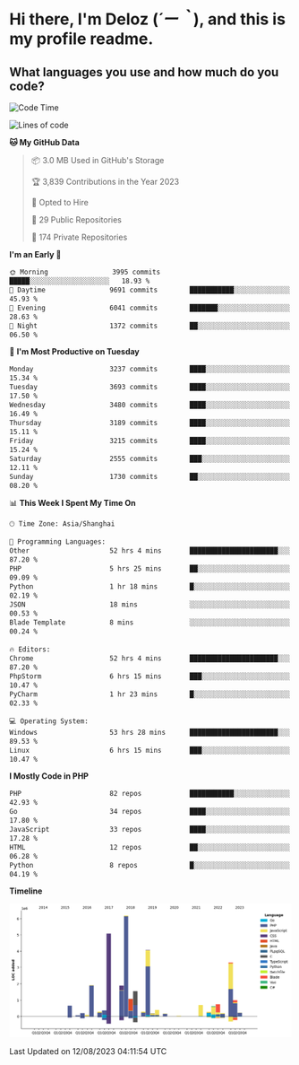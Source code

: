 # **Hi there, I'm Deloz (*´ー｀*), and this is my profile readme.**

## **What languages you use and how much do you code?**

<!--START_SECTION:waka-->
![Code Time](http://img.shields.io/badge/Code%20Time-2%2C116%20hrs%2058%20mins-blue)

![Lines of code](https://img.shields.io/badge/From%20Hello%20World%20I%27ve%20Written-31.5%20million%20lines%20of%20code-blue)

**🐱 My GitHub Data** 

> 📦 3.0 MB Used in GitHub's Storage 
 > 
> 🏆 3,839 Contributions in the Year 2023
 > 
> 💼 Opted to Hire
 > 
> 📜 29 Public Repositories 
 > 
> 🔑 174 Private Repositories 
 > 
**I'm an Early 🐤** 

```text
🌞 Morning                3995 commits        █████░░░░░░░░░░░░░░░░░░░░   18.93 % 
🌆 Daytime                9691 commits        ███████████░░░░░░░░░░░░░░   45.93 % 
🌃 Evening                6041 commits        ███████░░░░░░░░░░░░░░░░░░   28.63 % 
🌙 Night                  1372 commits        ██░░░░░░░░░░░░░░░░░░░░░░░   06.50 % 
```
📅 **I'm Most Productive on Tuesday** 

```text
Monday                   3237 commits        ████░░░░░░░░░░░░░░░░░░░░░   15.34 % 
Tuesday                  3693 commits        ████░░░░░░░░░░░░░░░░░░░░░   17.50 % 
Wednesday                3480 commits        ████░░░░░░░░░░░░░░░░░░░░░   16.49 % 
Thursday                 3189 commits        ████░░░░░░░░░░░░░░░░░░░░░   15.11 % 
Friday                   3215 commits        ████░░░░░░░░░░░░░░░░░░░░░   15.24 % 
Saturday                 2555 commits        ███░░░░░░░░░░░░░░░░░░░░░░   12.11 % 
Sunday                   1730 commits        ██░░░░░░░░░░░░░░░░░░░░░░░   08.20 % 
```


📊 **This Week I Spent My Time On** 

```text
🕑︎ Time Zone: Asia/Shanghai

💬 Programming Languages: 
Other                    52 hrs 4 mins       ██████████████████████░░░   87.20 % 
PHP                      5 hrs 25 mins       ██░░░░░░░░░░░░░░░░░░░░░░░   09.09 % 
Python                   1 hr 18 mins        █░░░░░░░░░░░░░░░░░░░░░░░░   02.19 % 
JSON                     18 mins             ░░░░░░░░░░░░░░░░░░░░░░░░░   00.53 % 
Blade Template           8 mins              ░░░░░░░░░░░░░░░░░░░░░░░░░   00.24 % 

🔥 Editors: 
Chrome                   52 hrs 4 mins       ██████████████████████░░░   87.20 % 
PhpStorm                 6 hrs 15 mins       ███░░░░░░░░░░░░░░░░░░░░░░   10.47 % 
PyCharm                  1 hr 23 mins        █░░░░░░░░░░░░░░░░░░░░░░░░   02.33 % 

💻 Operating System: 
Windows                  53 hrs 28 mins      ██████████████████████░░░   89.53 % 
Linux                    6 hrs 15 mins       ███░░░░░░░░░░░░░░░░░░░░░░   10.47 % 
```

**I Mostly Code in PHP** 

```text
PHP                      82 repos            ███████████░░░░░░░░░░░░░░   42.93 % 
Go                       34 repos            ████░░░░░░░░░░░░░░░░░░░░░   17.80 % 
JavaScript               33 repos            ████░░░░░░░░░░░░░░░░░░░░░   17.28 % 
HTML                     12 repos            ██░░░░░░░░░░░░░░░░░░░░░░░   06.28 % 
Python                   8 repos             █░░░░░░░░░░░░░░░░░░░░░░░░   04.19 % 
```



**Timeline**

![Lines of Code chart](https://raw.githubusercontent.com/deloz/deloz/main/assets/bar_graph.png)


 Last Updated on 12/08/2023 04:11:54 UTC
<!--END_SECTION:waka-->

